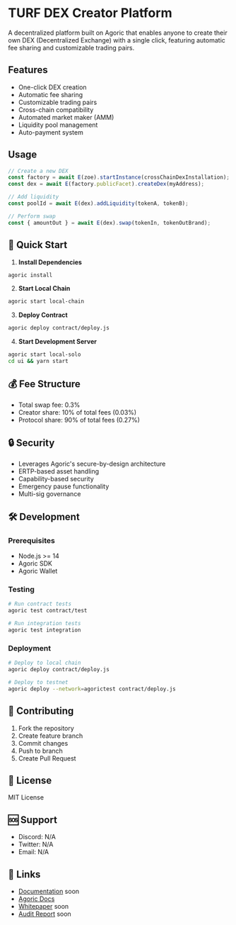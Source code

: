 # TURF DEX Creator Platform

A decentralized platform built on Agoric that enables anyone to create their own DEX (Decentralized Exchange) with a single click, featuring automatic fee sharing and customizable trading pairs.

## Features
- One-click DEX creation
- Automatic fee sharing
- Customizable trading pairs
- Cross-chain compatibility
- Automated market maker (AMM)
- Liquidity pool management
- Auto-payment system

## Usage

```javascript
// Create a new DEX
const factory = await E(zoe).startInstance(crossChainDexInstallation);
const dex = await E(factory.publicFacet).createDex(myAddress);

// Add liquidity
const poolId = await E(dex).addLiquidity(tokenA, tokenB);

// Perform swap
const { amountOut } = await E(dex).swap(tokenIn, tokenOutBrand);
```

## 🚀 Quick Start

1. **Install Dependencies**
```bash
agoric install
```

2. **Start Local Chain**
```bash
agoric start local-chain
```

3. **Deploy Contract**
```bash
agoric deploy contract/deploy.js
```

4. **Start Development Server**
```bash
agoric start local-solo
cd ui && yarn start
```

## 💰 Fee Structure

- Total swap fee: 0.3%
- Creator share: 10% of total fees (0.03%)
- Protocol share: 90% of total fees (0.27%)

## 🔒 Security

- Leverages Agoric's secure-by-design architecture
- ERTP-based asset handling
- Capability-based security
- Emergency pause functionality
- Multi-sig governance

## 🛠 Development

### Prerequisites

- Node.js >= 14
- Agoric SDK
- Agoric Wallet

### Testing

```bash
# Run contract tests
agoric test contract/test

# Run integration tests
agoric test integration
```

### Deployment

```bash
# Deploy to local chain
agoric deploy contract/deploy.js

# Deploy to testnet
agoric deploy --network=agorictest contract/deploy.js
```

## 🤝 Contributing

1. Fork the repository
2. Create feature branch
3. Commit changes
4. Push to branch
5. Create Pull Request

## 📄 License

MIT License

## 🆘 Support

- Discord: N/A
- Twitter: N/A
- Email: N/A

## 🔗 Links

- [Documentation]() soon
- [Agoric Docs](https://docs.agoric.com)
- [Whitepaper]() soon
- [Audit Report]() soon
